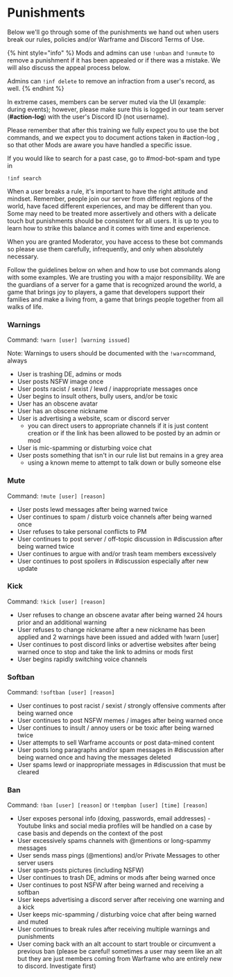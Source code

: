 # Punishments

Below we'll go through some of the punishments we hand out when users break our rules, policies and/or Warframe and Discord Terms of Use.

{% hint style="info" %}
Mods and admins can use `!unban` and `!unmute` to remove a punishment if it has been appealed or if there was a mistake. We will also discuss the appeal process below.

Admins can `!inf delete` to remove an infraction from a user's record, as well.
{% endhint %}

In extreme cases, members can be server muted via the UI \(example: during events\); however, please make sure this is logged in our team server \(**\#action-log**\) with the user's Discord ID \(not username\).

Please remember that after this training we fully expect you to use the bot commands, and we expect you to document actions taken in \#action-log , so that other Mods are aware you have handled a specific issue.

If you would like to search for a past case, go to \#mod-bot-spam and type in

`!inf search`

When a user breaks a rule, it's important to have the right attitude and mindset. Remember, people join our server from different regions of the world, have faced different experiences, and may be different than you. Some may need to be treated more assertively and others with a delicate touch but punishments should be consistent for all users. It is up to you to learn how to strike this balance and it comes with time and experience.

When you are granted Moderator, you have access to these bot commands so please use them carefully, infrequently, and only when absolutely necessary.

Follow the guidelines below on when and how to use bot commands along with some examples. We are trusting you with a major responsibility. We are the guardians of a server for a game that is recognized around the world, a game that brings joy to players, a game that developers support their families and make a living from, a game that brings people together from all walks of life.



### Warnings

Command: `!warn [user] [warning issued]`

Note: Warnings to users should be documented with the `!warn`command, always

* User is trashing DE, admins or mods
* User posts NSFW image once
* User posts racist / sexist / lewd / inappropriate messages once
* User begins to insult others, bully users, and/or be toxic
* User has an obscene avatar
* User has an obscene nickname
* User is advertising a website, scam or discord server
  * you can direct users to appropriate channels if it is just content creation or if the link has been allowed to be posted by an admin or mod
* User is mic-spamming or disturbing voice chat
* User posts something that isn't in our rule list but remains in a grey area
  * using a known meme to attempt to talk down or bully someone else

### Mute

Command: `!mute [user] [reason]`

* User posts lewd messages after being warned twice
* User continues to spam / disturb voice channels after being warned once
* User refuses to take personal conflicts to PM
* User continues to post server / off-topic discussion in \#discussion after being warned twice
* User continues to argue with and/or trash team members excessively
* User continues to post spoilers in \#discussion especially after new update

### Kick

Command: `!kick [user] [reason]`

* User refuses to change an obscene avatar after being warned 24 hours prior and an additional warning
* User refuses to change nickname after a new nickname has been applied and 2 warnings have been issued and added with !warn \[user\]
* User continues to post discord links or advertise websites after being warned once to stop and take the link to admins or mods first
* User begins rapidly switching voice channels

### **Softban**

Command: `!softban [user] [reason]`

* User continues to post racist / sexist / strongly offensive comments after being warned once
* User continues to post NSFW memes / images after being warned once
* User continues to insult / annoy users or be toxic after being warned twice
* User attempts to sell Warframe accounts or post data-mined content
* User posts long paragraphs and/or spam messages in \#discussion after being warned once and having the messages deleted
* User spams lewd or inappropriate messages in \#discussion that must be cleared

### **Ban**

Command: `!ban [user] [reason]` or `!tempban [user] [time] [reason]`

* User exposes personal info \(doxing, passwords, email addresses\) - Youtube links and social media profiles will be handled on a case by case basis and depends on the context of the post
* User excessively spams channels with @mentions or long-spammy messages
* User sends mass pings \(@mentions\) and/or Private Messages to other server users
* User spam-posts pictures \(including NSFW\)
* User continues to trash DE, admins or mods after being warned once
* User continues to post NSFW after being warned and receiving a softban
* User keeps advertising a discord server after receiving one warning and a kick
* User keeps mic-spamming / disturbing voice chat after being warned and muted
* User continues to break rules after receiving multiple warnings and punishments
* User coming back with an alt account to start trouble or circumvent a previous ban \(please be careful! sometimes a user may seem like an alt but they are just members coming from Warframe who are entirely new to discord. Investigate first\) 
